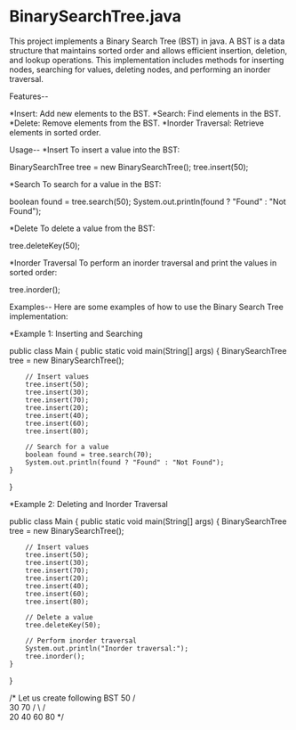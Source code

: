 # BinarySearchTree.java
This project implements a Binary Search Tree (BST) in java. A BST is a data structure that maintains sorted order and allows efficient insertion, deletion, and lookup operations. This implementation includes methods for inserting nodes, searching for values, deleting nodes, and performing an inorder traversal.

Features--

*Insert: Add new elements to the BST.
*Search: Find elements in the BST.
*Delete: Remove elements from the BST.
*Inorder Traversal: Retrieve elements in sorted order.

Usage--
*Insert
To insert a value into the BST:

BinarySearchTree tree = new BinarySearchTree();
tree.insert(50);

*Search
To search for a value in the BST:

boolean found = tree.search(50);
System.out.println(found ? "Found" : "Not Found");

*Delete
To delete a value from the BST:

tree.deleteKey(50);

*Inorder Traversal
To perform an inorder traversal and print the values in sorted order:

tree.inorder();

Examples--
Here are some examples of how to use the Binary Search Tree implementation:

*Example 1: Inserting and Searching

public class Main {
    public static void main(String[] args) {
        BinarySearchTree tree = new BinarySearchTree();

        // Insert values
        tree.insert(50);
        tree.insert(30);
        tree.insert(70);
        tree.insert(20);
        tree.insert(40);
        tree.insert(60);
        tree.insert(80);

        // Search for a value
        boolean found = tree.search(70);
        System.out.println(found ? "Found" : "Not Found");
    }
}

*Example 2: Deleting and Inorder Traversal

public class Main {
    public static void main(String[] args) {
        BinarySearchTree tree = new BinarySearchTree();

        // Insert values
        tree.insert(50);
        tree.insert(30);
        tree.insert(70);
        tree.insert(20);
        tree.insert(40);
        tree.insert(60);
        tree.insert(80);

        // Delete a value
        tree.deleteKey(50);

        // Perform inorder traversal
        System.out.println("Inorder traversal:");
        tree.inorder();
    }
}

/* Let us create following BST
                      50
                   /     \
                  30      70
                 /  \    /  \
                20   40  60   80 */

